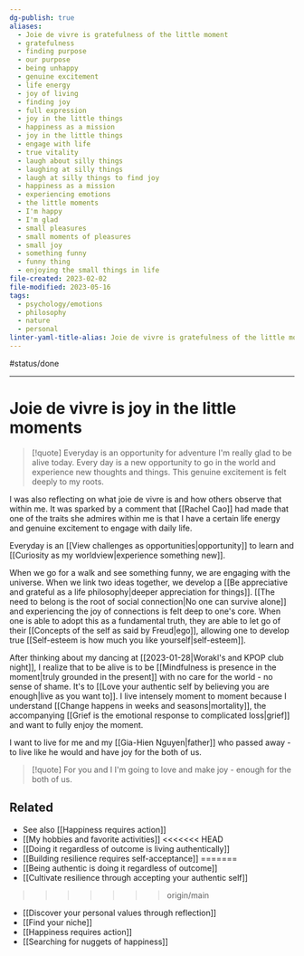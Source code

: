 ```yaml
---
dg-publish: true
aliases:
  - Joie de vivre is gratefulness of the little moment
  - gratefulness
  - finding purpose
  - our purpose
  - being unhappy
  - genuine excitement
  - life energy
  - joy of living
  - finding joy
  - full expression
  - joy in the little things
  - happiness as a mission
  - joy in the little things
  - engage with life
  - true vitality
  - laugh about silly things
  - laughing at silly things
  - laugh at silly things to find joy
  - happiness as a mission
  - experiencing emotions
  - the little moments
  - I'm happy
  - I'm glad
  - small pleasures
  - small moments of pleasures
  - small joy
  - something funny
  - funny thing
  - enjoying the small things in life
file-created: 2023-02-02
file-modified: 2023-05-16
tags:
  - psychology/emotions
  - philosophy
  - nature
  - personal
linter-yaml-title-alias: Joie de vivre is gratefulness of the little moment
---
```


#status/done

---

# Joie de vivre is joy in the little moments

> [!quote] Everyday is an opportunity for adventure
> I'm really glad to be alive today. Every day is a new opportunity to go in the world and experience new thoughts and things. This genuine excitement is felt deeply to my roots.

I was also reflecting on what joie de vivre is and how others observe that within me.  It was sparked by a comment that [[Rachel Cao]] had made that one of the traits she admires within me is that I have a certain life energy and genuine excitement to engage with daily life.

Everyday is an [[View challenges as opportunities|opportunity]] to learn and [[Curiosity as my worldview|experience something new]].

When we go for a walk and see something funny, we are engaging with the universe. When we link two ideas together, we develop a [[Be appreciative and grateful as a life philosophy|deeper appreciation for things]].  [[The need to belong is the root of social connection|No one can survive alone]] and experiencing the joy of connections is felt deep to one's core. When one is able to adopt this as a fundamental truth, they are able to let go of their [[Concepts of the self as said by Freud|ego]], allowing one to develop true [[Self-esteem is how much you like yourself|self-esteem]].

After thinking about my dancing at [[2023-01-28|Worakl's and KPOP club night]], I realize that to be alive is to be [[Mindfulness is presence in the moment|truly grounded in the present]] with no care for the world - no sense of shame. It's to [[Love your authentic self by believing you are enough|live as you want to]]. I live intensely moment to moment because I understand [[Change happens in weeks and seasons|mortality]], the accompanying [[Grief is the emotional response to complicated loss|grief]] and want to fully enjoy the moment.

I want to live for me and my [[Gia-Hien Nguyen|father]] who passed away - to live like he would and have joy for the both of us.

> [!quote] For you and I
> I'm going to love and make joy - enough for the both of us.

## Related

- See also [[Happiness requires action]]
- [[My hobbies and favorite activities]]
<<<<<<< HEAD
- [[Doing it regardless of outcome is living authentically]]
- [[Building resilience requires self-acceptance]]
=======
- [[Being authentic is doing it regardless of outcome]]
- [[Cultivate resilience through accepting your authentic self]]
>>>>>>> origin/main
- [[Discover your personal values through reflection]]
- [[Find your niche]]
- [[Happiness requires action]]
- [[Searching for nuggets of happiness]]


